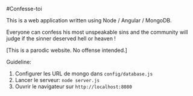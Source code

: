 #Confesse-toi

This is a web application written using Node / Angular / MongoDB.

Everyone can confess his most unspeakable sins and the community will judge if the sinner deserved hell or heaven !

[This is a parodic website. No offense intended.]


Guideline:
1. Configurer les URL de mongo dans `config/database.js`
2. Lancer le serveur: `node server.js`
3. Ouvrir le navigateur sur `http://localhost:8080`


